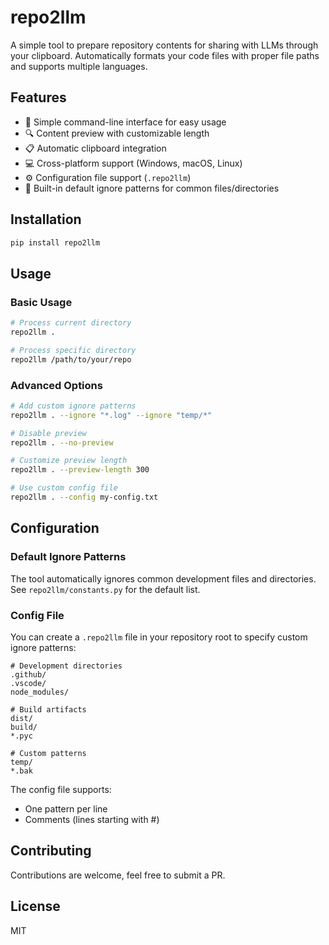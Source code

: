 # repo2llm

A simple tool to prepare repository contents for sharing with LLMs through your clipboard. Automatically formats your code files with proper file paths and supports multiple languages.

## Features

- 🚀 Simple command-line interface for easy usage
- 🔍 Content preview with customizable length
- 📋 Automatic clipboard integration
- 💻 Cross-platform support (Windows, macOS, Linux)
- ⚙️ Configuration file support (`.repo2llm`)
- 🧹 Built-in default ignore patterns for common files/directories

## Installation

```bash
pip install repo2llm
```

## Usage

### Basic Usage
```bash
# Process current directory
repo2llm .

# Process specific directory
repo2llm /path/to/your/repo
```

### Advanced Options
```bash
# Add custom ignore patterns
repo2llm . --ignore "*.log" --ignore "temp/*"

# Disable preview
repo2llm . --no-preview

# Customize preview length
repo2llm . --preview-length 300

# Use custom config file
repo2llm . --config my-config.txt
```

## Configuration

### Default Ignore Patterns
The tool automatically ignores common development files and directories. See `repo2llm/constants.py` for the default list.

### Config File
You can create a `.repo2llm` file in your repository root to specify custom ignore patterns:

```text
# Development directories
.github/
.vscode/
node_modules/

# Build artifacts
dist/
build/
*.pyc

# Custom patterns
temp/
*.bak
```

The config file supports:
- One pattern per line
- Comments (lines starting with #)


## Contributing

Contributions are welcome, feel free to submit a PR.

## License

MIT
